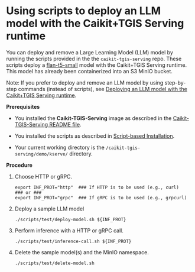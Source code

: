 # Using scripts to deploy an LLM model with the Caikit+TGIS Serving runtime

You can deploy and remove a Large Learning Model (LLM) model by running the scripts provided in the the `caikit-tgis-serving` repo. These scripts deploy a [flan-t5-small](https://huggingface.co/google/flan-t5-small) model with the Caikit+TGIS Serving runtime. This model has already been containerized into an S3 MinIO bucket. 

Note: If you prefer to deploy and remove an LLM model by using step-by-step commands (instead of scripts), see [Deploying an LLM model with the Caikit+TGIS Serving runtime](deploy-remove.md).

**Prerequisites**

* You installed the **Caikit-TGIS-Serving** image as described in the [Caikit-TGIS-Serving README file](/docs/README.md).

* You installed the scripts as described in [Script-based Installation](./scripts/README.md).

* Your current working directory is the `/caikit-tgis-serving/demo/kserve/` directory.

**Procedure**

1. Choose HTTP or gRPC.

   ~~~
   export INF_PROT="http"  ### If HTTP is to be used (e.g., curl)
   ### or ### 
   export INF_PROT="grpc"  ### If gRPC is to be used (e.g., grpcurl)
   ~~~

2. Deploy a sample LLM model 

   ~~~
   ./scripts/test/deploy-model.sh ${INF_PROT}
   ~~~

3. Perform inference with a HTTP or gRPC call.

   ~~~
   ./scripts/test/inference-call.sh ${INF_PROT}
   ~~~

4. Delete the sample model(s) and the MinIO namespace.

   ~~~
   ./scripts/test/delete-model.sh
   ~~~
